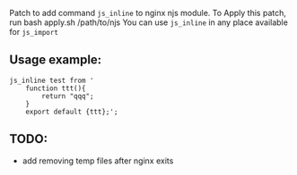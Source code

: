 


Patch to add command ```js_inline``` to nginx njs module.
To Apply this patch, run bash apply.sh /path/to/njs
You can use ```js_inline``` in any place available for ```js_import```

Usage example:
-
```
js_inline test from '
    function ttt(){
        return "qqq";
    }
    export default {ttt};';
```

TODO: 
-
 - add removing temp files after nginx exits